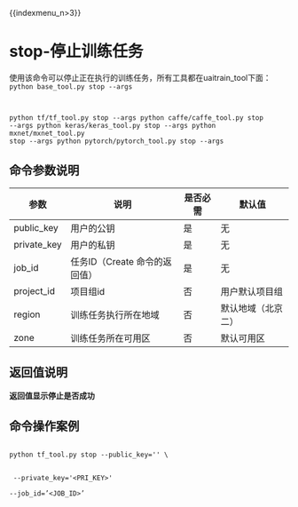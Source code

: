 {{indexmenu_n>3}}

# stop-停止训练任务
使用该命令可以停止正在执行的训练任务，所有工具都在uaitrain\_tool下面：
<code>
python base_tool.py stop --args

python tf/tf_tool.py stop --args
python caffe/caffe_tool.py stop --args
python keras/keras_tool.py stop --args
python mxnet/mxnet_tool.py stop --args
python pytorch/pytorch_tool.py stop --args
</code>

## 命令参数说明

| 参数 | 说明 | 是否必需 | 默认值 |
| ---- | ---- | -------- | ------ |
| public\_key         | 用户的公钥                                              | 是              |        无     |
| private\_key        | 用户的私钥                                              | 是              |        无     |
| job\_id                | 任务ID（Create 命令的返回值）                 | 是              |      无      |
| project\_id         | 项目组id                                                  | 否               |        用户默认项目组   |
| region               | 训练任务执行所在地域                                 | 否               |        默认地域（北京二）   |
| zone                 | 训练任务所在可用区                                    | 否              |        默认可用区  |

## 返回值说明
**返回值显示停止是否成功**

## 命令操作案例
<code>
python tf_tool.py stop --public_key='<PUB_KEY>' \

​    --private_key='<PRI_KEY>' \
​    --job_id=’<JOB_ID>’
</code>

